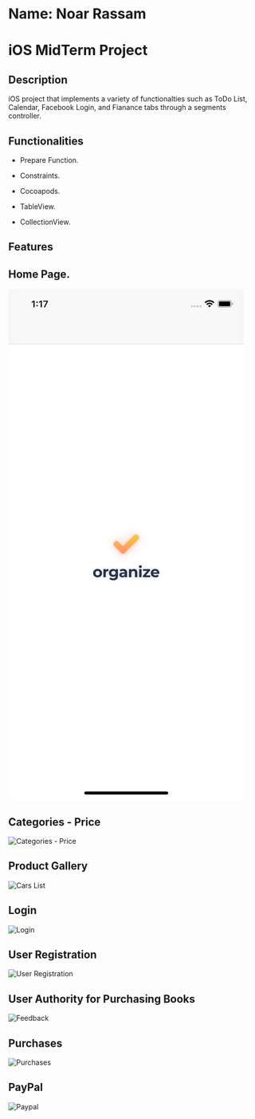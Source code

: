 # Name: Noar Rassam

# iOS MidTerm Project


## Description
iOS project that implements a variety of functionalties such as ToDo List, Calendar, Facebook Login, and Fianance tabs through a segments controller.  

## Functionalities

* Prepare Function.

* Constraints.

* Cocoapods.

* TableView.

* CollectionView.

## Features

## **Home Page.**

![![Sign In and Register Tabs.]()](https://github.com/noarrassam/iOS_MidTerm_Project/blob/main/Images/15.jpg)

## **Categories - Price**

![![Categories - Price]()](https://github.com/noarrassam/TheBookCellar/blob/master/Library/Images/2.JPG)

## **Product Gallery**

![![Cars List]()](https://github.com/noarrassam/TheBookCellar/blob/master/Library/Images/3.JPG)

## **Login**

![![Login]()](https://github.com/noarrassam/TheBookCellar/blob/master/Library/Images/4.JPG)

## **User Registration**

![![User Registration]()](https://github.com/noarrassam/TheBookCellar/blob/master/Library/Images/5.JPG)

## **User Authority for Purchasing Books**

![![Feedback]()](https://github.com/noarrassam/TheBookCellar/blob/master/Library/Images/7.JPG)

## **Purchases**

![![Purchases]()](https://github.com/noarrassam/TheBookCellar/blob/master/Library/Images/8.JPG)

## **PayPal**

![![Paypal]()](https://github.com/noarrassam/TheBookCellar/blob/master/Library/Images/9.JPG)
